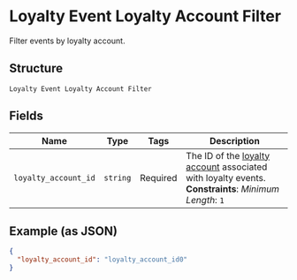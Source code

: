 
# Loyalty Event Loyalty Account Filter

Filter events by loyalty account.

## Structure

`Loyalty Event Loyalty Account Filter`

## Fields

| Name | Type | Tags | Description |
|  --- | --- | --- | --- |
| `loyalty_account_id` | `string` | Required | The ID of the [loyalty account](../../doc/models/loyalty-account.md) associated with loyalty events.<br>**Constraints**: *Minimum Length*: `1` |

## Example (as JSON)

```json
{
  "loyalty_account_id": "loyalty_account_id0"
}
```

